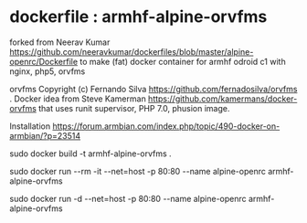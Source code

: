 dockerfile : armhf-alpine-orvfms
================================
forked from Neerav Kumar https://github.com/neeravkumar/dockerfiles/blob/master/alpine-openrc/Dockerfile to make (fat) docker container for armhf odroid c1 with nginx, php5, orvfms

orvfms Copyright (c) Fernando Silva https://github.com/fernadosilva/orvfms .
Docker idea from Steve Kamerman https://github.com/kamermans/docker-orvfms that uses runit supervisor, PHP 7.0, phusion image.



Installation https://forum.armbian.com/index.php/topic/490-docker-on-armbian/?p=23514

sudo docker build -t armhf-alpine-orvfms .

sudo docker run --rm -it --net=host -p 80:80 --name alpine-openrc armhf-alpine-orvfms

sudo docker run -d --net=host -p 80:80 --name alpine-openrc armhf-alpine-orvfms

